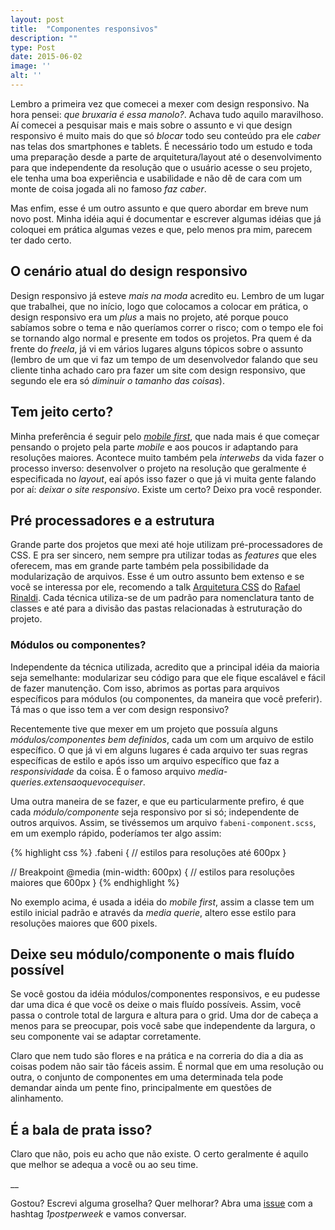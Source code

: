 ```yaml
---
layout: post
title:  "Componentes responsivos"
description: ""
type: Post
date: 2015-06-02
image: ''
alt: ''
---
```


Lembro a primeira vez que comecei a mexer com design responsivo. Na hora pensei: *que bruxaria é essa manolo?*. Achava tudo aquilo maravilhoso. Aí comecei a pesquisar mais e mais sobre o assunto e vi que design responsivo é muito mais do que só *blocar* todo seu conteúdo pra ele *caber* nas telas dos smartphones e tablets. É necessário todo um estudo e toda uma preparação desde a parte de arquitetura/layout até o desenvolvimento para que independente da resolução que o usuário acesse o seu projeto, ele tenha uma boa experiência e usabilidade e não dê de cara com um monte de coisa jogada ali no famoso *faz caber*.

Mas enfim, esse é um outro assunto e que quero abordar em breve num novo post. Minha idéia aqui é documentar e escrever algumas idéias que já coloquei em prática algumas vezes e que, pelo menos pra mim, parecem ter dado certo.

## O cenário atual do design responsivo

Design responsivo já esteve *mais na moda* acredito eu. Lembro de um lugar que trabalhei, que no início, logo que colocamos a colocar em prática, o design responsivo era um *plus* a mais no projeto, até porque pouco sabíamos sobre o tema e não queríamos correr o risco; com o tempo ele foi se tornando algo normal e presente em todos os projetos. Pra quem é da frente do *freela*, já vi em vários lugares alguns tópicos sobre o assunto (lembro de um que vi faz um tempo de um desenvolvedor falando que seu cliente tinha achado caro pra fazer um site com design responsivo, que segundo ele era só *diminuir o tamanho das coisas*).

## Tem jeito certo?

Minha preferência é seguir pelo *[mobile first](http://abookapart.com/products/mobile-first)*, que nada mais é que começar pensando o projeto pela parte *mobile* e aos poucos ir adaptando para resoluções maiores. Acontece muito também pela *interwebs* da vida fazer o processo inverso: desenvolver o projeto na resolução que geralmente é especificada no *layout*, eaí após isso fazer o que já vi muita gente falando por aí: *deixar o site responsivo*. Existe um certo? Deixo pra você responder.

## Pré processadores e a estrutura

Grande parte dos projetos que mexi até hoje utilizam pré-processadores de CSS. E pra ser sincero, nem sempre pra utilizar todas as *features* que eles oferecem, mas em grande parte também pela possibilidade da modularização de arquivos. Esse é um outro assunto bem extenso e se você se interessa por ele, recomendo a talk [Arquitetura CSS](https://speakerdeck.com/rafaelrinaldi/arquitetura-css) do [Rafael Rinaldi](https://twitter.com/rafaelrinaldi). Cada técnica utiliza-se de um padrão para nomenclatura tanto de classes e até para a divisão das pastas relacionadas à estruturação do projeto.

### Módulos ou componentes?

Independente da técnica utilizada, acredito que a principal idéia da maioria seja semelhante: modularizar seu código para que ele fique escalável e fácil de fazer manutenção. Com isso, abrimos as portas para arquivos específicos para módulos (ou componentes, da maneira que você preferir). Tá mas o que isso tem a ver com design responsivo?

Recentemente tive que mexer em um projeto que possuía alguns *módulos/componentes bem definidos*, cada um com um arquivo de estilo específico. O que já vi em alguns lugares é cada arquivo ter suas regras específicas de estilo e após isso um arquivo específico que faz a *responsividade* da coisa. É o famoso arquivo *media-queries.extensaoquevocequiser*.

Uma outra maneira de se fazer, e que eu particularmente prefiro, é que cada *módulo/componente* seja responsivo por si só; independente de outros arquivos. Assim, se tivéssemos um arquivo `fabeni-component.scss`, em um exemplo rápido, poderíamos ter algo assim:

{% highlight css %}
.fabeni {
    // estilos para resoluções até 600px
}

// Breakpoint
@media (min-width: 600px) {
    // estilos para resoluções maiores que 600px
}
{% endhighlight %}

No exemplo acima, é usada a idéia do *mobile first*, assim a classe tem um estilo inicial padrão e através da *media querie*, altero esse estilo para resoluções maiores que 600 pixels.

## Deixe seu módulo/componente o mais fluído possível

Se você gostou da idéia módulos/componentes responsivos, e eu pudesse dar uma dica é que você os deixe o mais fluído possíveis. Assim, você passa o controle total de largura e altura para o grid. Uma dor de cabeça a menos para se preocupar, pois você sabe que independente da largura, o seu componente vai se adaptar corretamente.

Claro que nem tudo são flores e na prática e na correria do dia a dia as coisas podem não sair tão fáceis assim. É normal que em uma resolução ou outra, o conjunto de componentes em uma determinada tela pode demandar ainda um pente fino, principalmente em questões de alinhamento.

## É a bala de prata isso?

Claro que não, pois eu acho que não existe. O certo geralmente é aquilo que melhor se adequa a você ou ao seu time.

__

Gostou? Escrevi alguma groselha? Quer melhorar? Abra uma [issue](https://github.com/raphaelfabeni/raphaelfabeni.github.io/issues) com a hashtag *1postperweek* e vamos conversar.

